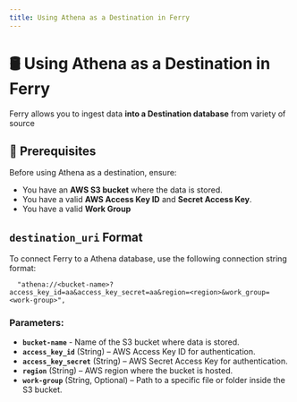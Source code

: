```yaml
---
title: Using Athena as a Destination in Ferry
---
```


# 🛢️ Using Athena as a Destination in Ferry

Ferry allows you to ingest data **into a Destination database** from variety of source

## 📌 Prerequisites

Before using Athena as a destination, ensure:
- You have an **AWS S3 bucket** where the data is stored.
- You have a valid **AWS Access Key ID** and **Secret Access Key**.
- You have a valid **Work Group**



## `destination_uri` Format
To connect Ferry to a Athena database, use the following connection string format:

```plaintext
  "athena://<bucket-name>?access_key_id=aa&access_key_secret=aa&region=<region>&work_group=<work-group>",        
```

### Parameters:
- **`bucket-name`**  - Name of the S3 bucket where data is stored.  
- **`access_key_id`** (String) – AWS Access Key ID for authentication.  
- **`access_key_secret`** (String) – AWS Secret Access Key for authentication.  
- **`region`** (String) – AWS region where the bucket is hosted.  
- **`work-group`** (String, Optional) – Path to a specific file or folder inside the S3 bucket.  

